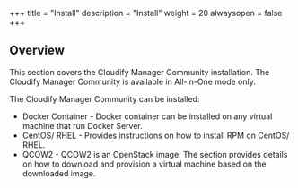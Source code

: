 +++
title = "Install"
description = "Install"
weight = 20
alwaysopen = false
+++

## Overview

This section covers the Cloudify Manager Community installation. The Cloudify Manager Community is available in All-in-One mode only.

The Cloudify Manager Community can be installed:

* Docker Container - Docker container can be installed on any virtual machine that run Docker Server.
* CentOS/ RHEL - Provides instructions on how to install RPM on CentOS/ RHEL.
* QCOW2 - QCOW2 is an OpenStack image. The section provides details on how to download and provision a virtual machine based on the downloaded image.